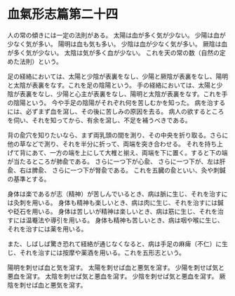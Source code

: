 # 血氣形志篇第二十四

人の常の傾きには一定の法則がある。
太陽は血が多く気が少ない。
少陽は血が少なく気が多い。
陽明は血も気も多い。
少陰は血が少なく気が多い。
厥陰は血が多く気が少ない。
太陰は気が多く血が少ない。
これを天の常の数（自然の定めた法則）という。

足の経絡においては、太陽と少陰が表裏をなし、少陽と厥陰が表裏をなし、陽明と太陰が表裏をなす。これを足の陰陽という。
手の経絡においては、太陽と少陰が表裏をなし、少陽と心主が表裏をなし、陽明と太陰が表裏をなす。これを手の陰陽という。
今や手足の陰陽がそれぞれ何を苦しむかを知った。
病を治するには、必ずまず血を瀉し、その後に苦しみの原因を去る。
病人の欲するところを伺い、それを知ってから、有余を瀉し、不足を補うべきである。

背の兪穴を知りたいなら、まず両乳頭の間を測り、その中央を折り取る。さらに他の草などで測り、それを半分に折って、両端を突き合わせる。
それを持ち上げて背にあて、一方の端を上にして大椎と揃え、両端を下に置く。すると下の端が当たるところが肺兪である。
さらに一つ下が心兪、
さらに一つ下が、左は肝兪、右は脾兪、
さらに一つ下が腎兪である。
これを五臓の兪といい、灸や刺鍼の基準とする。

身体は楽であるが志（精神）が苦しんでいるとき、病は脈に生じ、それを治すには灸刺を用いる。
身体も精神も楽しいとき、病は肉に生じ、それを治すには鍼や砭石を用いる。
身体は苦しいが精神は楽しいとき、病は筋に生じ、それを治すには温罨法や導引を用いる。
身体も精神も苦しいとき、病は咽や喉に生じ、それを治すには薬を用いる。

また、しばしば驚き恐れて経絡が通じなくなると、病は手足の麻痺（不仁）に生じ、それを治すには按摩や薬酒を用いる。これを五形志という。

陽明を刺せば血と気を瀉す。
太陽を刺せば血と悪気を瀉す。
少陽を刺せば気と悪血を瀉す。
太陰を刺せば気と悪血を瀉す。
少陰を刺せば気と悪血を瀉す。
厥陰を刺せば血と悪気を瀉す。